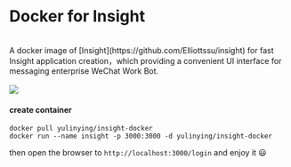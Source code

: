 # Docker for Insight
  
<br>
A docker image of [Insight](https://github.com/Elliottssu/insight) for fast Insight application creation，which providing a convenient UI interface for messaging enterprise WeChat Work Bot.

<br/>
  
<br>
<img src="https://camo.githubusercontent.com/a59aac1ef0d7c42d3deacd093323ec643961c062/68747470733a2f2f75706c6f61642d696d616765732e6a69616e7368752e696f2f75706c6f61645f696d616765732f333530323536372d366336353237643137303966303364382e706e67" />


#### create container

```shell
docker pull yulinying/insight-docker
docker run --name insight -p 3000:3000 -d yulinying/insight-docker
```

then open the browser to  `http://localhost:3000/login`  and enjoy it 😃

<br>
<br>
<br>
